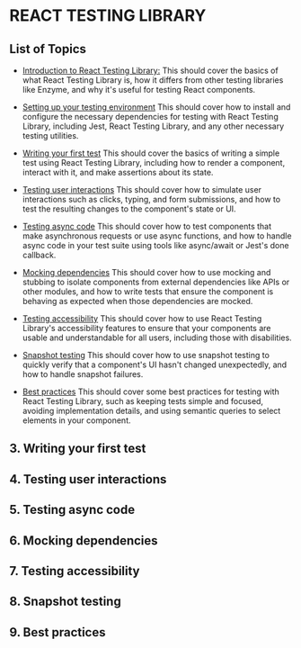 # REACT TESTING LIBRARY

## List of Topics


- [Introduction to React Testing Library:](./documentation/Introduction.md) This should cover the basics of what React Testing Library is, how it differs from other testing libraries like Enzyme, and why it's useful for testing React components.

- [Setting up your testing environment](./documentation/Setting-up-your-testing-environment.md) This should cover how to install and configure the necessary dependencies for testing with React Testing Library, including Jest, React Testing Library, and any other necessary testing utilities.

- [Writing your first test](#3-writing-your-first-test) This should cover the basics of writing a simple test using React Testing Library, including how to render a component, interact with it, and make assertions about its state.

- [Testing user interactions](#4-testing-user-interactions) This should cover how to simulate user interactions such as clicks, typing, and form submissions, and how to test the resulting changes to the component's state or UI.

- [Testing async code](#5-testing-async-code) This should cover how to test components that make asynchronous requests or use async functions, and how to handle async code in your test suite using tools like async/await or Jest's done callback.

- [Mocking dependencies](#6-mocking-dependencies) This should cover how to use mocking and stubbing to isolate components from external dependencies like APIs or other modules, and how to write tests that ensure the component is behaving as expected when those dependencies are mocked.

- [Testing accessibility](#7-testing-accessibility) This should cover how to use React Testing Library's accessibility features to ensure that your components are usable and understandable for all users, including those with disabilities.

- [Snapshot testing](#8-snapshot-testing) This should cover how to use snapshot testing to quickly verify that a component's UI hasn't changed unexpectedly, and how to handle snapshot failures.

- [Best practices](#9-best-practices) This should cover some best practices for testing with React Testing Library, such as keeping tests simple and focused, avoiding implementation details, and using semantic queries to select elements in your component.




## 3. Writing your first test
## 4. Testing user interactions
## 5. Testing async code
## 6. Mocking dependencies
## 7. Testing accessibility
## 8. Snapshot testing
## 9. Best practices
